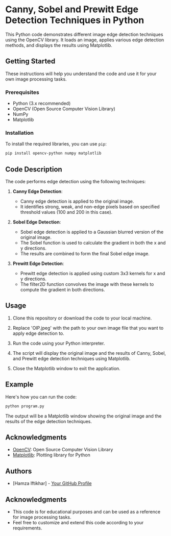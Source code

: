 # Canny, Sobel and Prewitt Edge Detection Techniques in Python

This Python code demonstrates different image edge detection techniques using the OpenCV library. It loads an image, applies various edge detection methods, and displays the results using Matplotlib.

## Getting Started

These instructions will help you understand the code and use it for your own image processing tasks.

### Prerequisites

- Python (3.x recommended)
- OpenCV (Open Source Computer Vision Library)
- NumPy
- Matplotlib

### Installation

To install the required libraries, you can use `pip`:

```bash
pip install opencv-python numpy matplotlib
```

## Code Description

The code performs edge detection using the following techniques:

1. **Canny Edge Detection**:
   - Canny edge detection is applied to the original image.
   - It identifies strong, weak, and non-edge pixels based on specified threshold values (100 and 200 in this case).

2. **Sobel Edge Detection**:
   - Sobel edge detection is applied to a Gaussian blurred version of the original image.
   - The Sobel function is used to calculate the gradient in both the x and y directions.
   - The results are combined to form the final Sobel edge image.

3. **Prewitt Edge Detection**:
   - Prewitt edge detection is applied using custom 3x3 kernels for x and y directions.
   - The filter2D function convolves the image with these kernels to compute the gradient in both directions.

## Usage

1. Clone this repository or download the code to your local machine.

2. Replace 'OIP.jpeg' with the path to your own image file that you want to apply edge detection to.

3. Run the code using your Python interpreter.

4. The script will display the original image and the results of Canny, Sobel, and Prewitt edge detection techniques using Matplotlib.

5. Close the Matplotlib window to exit the application.

## Example

Here's how you can run the code:

```python
python program.py
```

The output will be a Matplotlib window showing the original image and the results of the edge detection techniques.

## Acknowledgments

- [OpenCV](https://opencv.org/): Open Source Computer Vision Library
- [Matplotlib](https://matplotlib.org/): Plotting library for Python

## Authors

- [Hamza Iftikhar] - [Your GitHub Profile]([https://github.com/yourusername](https://github.com/hamzaiftkhar))

## Acknowledgments

- This code is for educational purposes and can be used as a reference for image processing tasks.
- Feel free to customize and extend this code according to your requirements.
